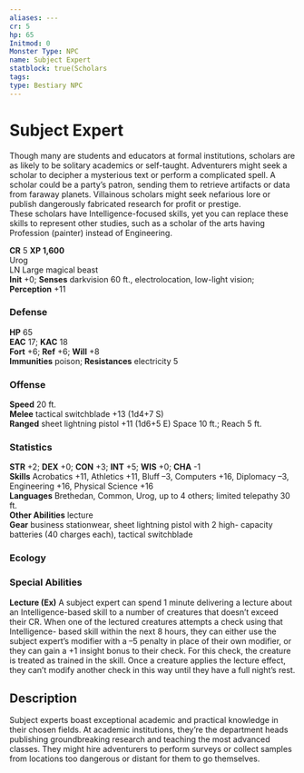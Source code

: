 ```yaml
---
aliases: ---
cr: 5
hp: 65
Initmod: 0
Monster Type: NPC
name: Subject Expert
statblock: true(Scholars
tags: 
type: Bestiary NPC
---
```


# Subject Expert

Though many are students and educators at formal institutions, scholars are as likely to be solitary academics or self-taught. Adventurers might seek a scholar to decipher a mysterious text or perform a complicated spell. A scholar could be a party’s patron, sending them to retrieve artifacts or data from faraway planets. Villainous scholars might seek nefarious lore or publish dangerously fabricated research for profit or prestige.  
These scholars have Intelligence-focused skills, yet you can replace these skills to represent other studies, such as a scholar of the arts having Profession (painter) instead of Engineering.

**CR** 5
**XP 1,600**  
Urog  
LN Large magical beast  
**Init** +0; **Senses** darkvision 60 ft., electrolocation, low-light vision; **Perception** +11  

### Defense

**HP** 65  
**EAC** 17; **KAC** 18  
**Fort** +6; **Ref** +6; **Will** +8  
**Immunities** poison; **Resistances** electricity 5  

### Offense

**Speed** 20 ft.  
**Melee** tactical switchblade +13 (1d4+7 S)  
**Ranged** sheet lightning pistol +11 (1d6+5 E) Space 10 ft.; Reach 5 ft.

### Statistics

**STR** +2; **DEX** +0; **CON** +3; **INT** +5; **WIS** +0; **CHA** -1  
**Skills** Acrobatics +11, Athletics +11, Bluff –3, Computers +16, Diplomacy –3, Engineering +16, Physical Science +16  
**Languages** Brethedan, Common, Urog, up to 4 others; limited telepathy 30 ft.  
**Other Abilities** lecture  
**Gear** business stationwear, sheet lightning pistol with 2 high- capacity batteries (40 charges each), tactical switchblade

### Ecology

### Special Abilities

**Lecture (Ex)** A subject expert can spend 1 minute delivering a lecture about an Intelligence-based skill to a number of creatures that doesn’t exceed their CR. When one of the lectured creatures attempts a check using that Intelligence- based skill within the next 8 hours, they can either use the subject expert’s modifier with a –5 penalty in place of their own modifier, or they can gain a +1 insight bonus to their check. For this check, the creature is treated as trained in the skill. Once a creature applies the lecture effect, they can’t modify another check in this way until they have a full night’s rest.

## Description

Subject experts boast exceptional academic and practical knowledge in their chosen fields. At academic institutions, they’re the department heads publishing groundbreaking research and teaching the most advanced classes. They might hire adventurers to perform surveys or collect samples from locations too dangerous or distant for them to go themselves.